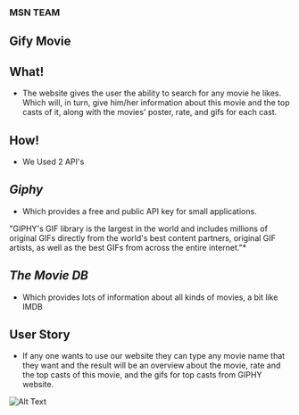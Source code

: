 ### MSN TEAM
## Gify Movie

## What!

- The website gives the user the ability to search for any movie he likes.  Which will, in turn, give him/her information about this movie and the top casts of it, along with the movies' poster, rate, and gifs for each cast.

## How!
- We Used 2 API's

## *Giphy*

- Which provides a free and public API key for small applications.

"GIPHY's GIF library is the largest in the world and includes millions of original GIFs directly from the world's best content partners, original GIF artists, as well as the best GIFs from across the entire internet."*

## *The Movie DB*

- Which provides lots of information about all kinds of movies, a bit like IMDB


## User Story

- If any one wants to use our website they can type any movie name that they want and the result will be an overview about the movie, rate and the top casts of this movie, and the gifs for top casts from GIPHY website. 

![Alt Text](https://scontent.fjrs2-1.fna.fbcdn.net/v/t35.0-12/23960699_10215098924128955_1066178388_o.png?oh=3a91cb9b6f1bf0355a24f76f3f44cb9e&oe=5A192C11)

